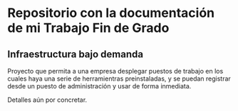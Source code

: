 # Repositorio con la documentación de mi Trabajo Fin de Grado

## Infraestructura bajo demanda

Proyecto que permita a una empresa desplegar puestos de trabajo en los cuales haya una serie de herramientras preinstaladas, y se puedan registrar desde un puesto de administración y usar de forma inmediata.

Detalles aún por concretar.
